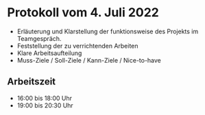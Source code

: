 # Protokoll vom 4. Juli 2022

- Erläuterung und Klarstellung der funktionsweise des Projekts im Teamgespräch.
- Feststellung der zu verrichtenden Arbeiten
- Klare Arbeitsaufteilung
- Muss-Ziele / Soll-Ziele / Kann-Ziele / Nice-to-have

## Arbeitszeit
<!-- { "progress": true, "date": ["22/07/04"] } -->
- 16:00 bis 18:00 Uhr
- 19:00 bis 20:30 Uhr
<!-- { "progress": false } -->
